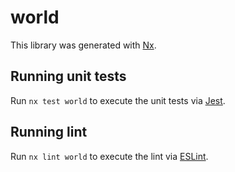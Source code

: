 # world

This library was generated with [Nx](https://nx.dev).

## Running unit tests

Run `nx test world` to execute the unit tests via [Jest](https://jestjs.io).

## Running lint

Run `nx lint world` to execute the lint via [ESLint](https://eslint.org/).
